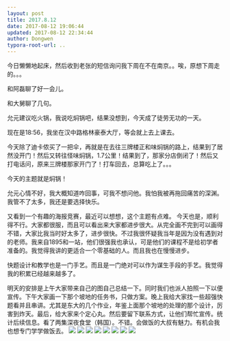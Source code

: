 ```yaml
---
layout: post
title: 2017.8.12
date: 2017-08-12 19:06:44
updated: 2017-08-12 22:34:44
author: Dongwen
typora-root-url: ..
---
```




今日懒懒地起床，然后收到老张的短信询问我下周在不在南京。。唉，原想下周走的。。。

和阿磊聊了好一会儿。

和大舅聊了几句。

允元建议吃火锅，我说吃焖锅吧，结果没想到，今天成了徒劳无功的一天。

现在是18:56，我坐在汉中路格林豪泰大厅，等会就上去上课去。

今天除了迪卡侬买了一把伞，再就是在去往三牌楼正和味焖锅的路上，结果到了居然没开门！然后又转往怪味焖锅，1.7公里！结果到了，那家分店倒闭了！然后又打电话问，原来三牌楼那家开门了！打车回去，总算吃上了。。。

今天的主题就是焖锅！

允元心情不好，我大概知道咋回事，可我不想问他。我怕我被再拖回痛苦的深渊。我管不了太多，我还是要选择快乐。

又看到一个有趣的海报竞赛，最近可以想想，这个主题有点难。
今天也是，顺利得不行。大家都很服，而且可以看出来大家都进步很大。从完全画不完到可以画得不错，大家比我当时好太多了，进步很快。不过我很怀疑我当年是因为没有遇到对的老师。我来自1895和一站，他们很强我也承认，可是他们的课程不是给初学者准备的。我觉得我讲的更适合一个零基础的人。而且我也在慢慢进步。

快题设计和教学也是一门手艺。而且是一门绝对可以作为谋生手段的手艺。我觉得我的积累已经越来越多了。

明天的安排是上午大家带来自己的图自己总结一下。同时我们也派人拍照一下以便宣传。下午大家画一下那个坡地的任务书，只做方案。晚上我给大家找一些超强快题看并且串讲。尤其是东大的几个作业，年鉴上面那个坡地的处理的那个设计，厉害到炸天。最后，给大家来个定心丸。然后要留下联系方式，让他们帮忙宣传。统计后续信息。看了两集深夜食堂（韩国）。不错。会做饭的大叔有魅力。有机会我也想专门学学做饭去。        ![](/img/in-post/p44658887.jpg)
![](/img/in-post/p44658890.jpg)
![](/img/in-post/p44658886.jpg)
![](/img/in-post/p44658888.jpg)
![](/img/in-post/p44658889.jpg)
![](/img/in-post/p44658885.jpg)
![](/img/in-post/p44661895.jpg)
![](/img/in-post/p44658920.jpg)
